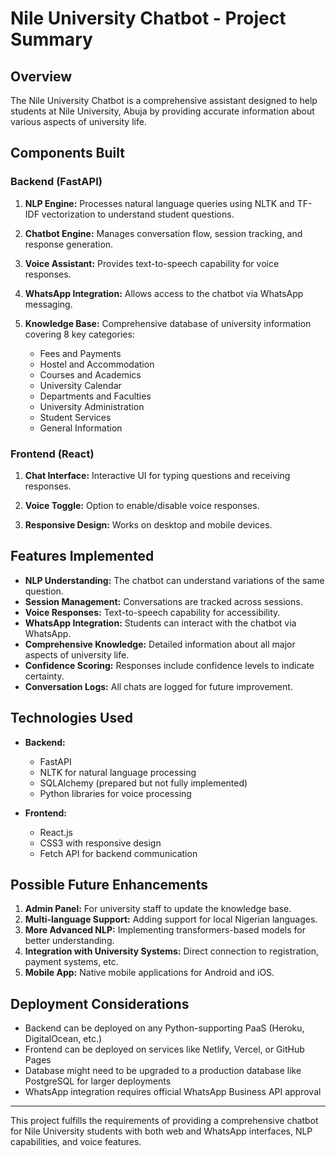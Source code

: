 # Nile University Chatbot - Project Summary

## Overview

The Nile University Chatbot is a comprehensive assistant designed to help students at Nile University, Abuja by providing accurate information about various aspects of university life.

## Components Built

### Backend (FastAPI)

1. **NLP Engine:** Processes natural language queries using NLTK and TF-IDF vectorization to understand student questions.

2. **Chatbot Engine:** Manages conversation flow, session tracking, and response generation.

3. **Voice Assistant:** Provides text-to-speech capability for voice responses.

4. **WhatsApp Integration:** Allows access to the chatbot via WhatsApp messaging.

5. **Knowledge Base:** Comprehensive database of university information covering 8 key categories:
   - Fees and Payments
   - Hostel and Accommodation
   - Courses and Academics
   - University Calendar
   - Departments and Faculties
   - University Administration
   - Student Services
   - General Information

### Frontend (React)

1. **Chat Interface:** Interactive UI for typing questions and receiving responses.

2. **Voice Toggle:** Option to enable/disable voice responses.

3. **Responsive Design:** Works on desktop and mobile devices.

## Features Implemented

- **NLP Understanding:** The chatbot can understand variations of the same question.
- **Session Management:** Conversations are tracked across sessions.
- **Voice Responses:** Text-to-speech capability for accessibility.
- **WhatsApp Integration:** Students can interact with the chatbot via WhatsApp.
- **Comprehensive Knowledge:** Detailed information about all major aspects of university life.
- **Confidence Scoring:** Responses include confidence levels to indicate certainty.
- **Conversation Logs:** All chats are logged for future improvement.

## Technologies Used

- **Backend:**
  - FastAPI
  - NLTK for natural language processing
  - SQLAlchemy (prepared but not fully implemented)
  - Python libraries for voice processing

- **Frontend:**
  - React.js
  - CSS3 with responsive design
  - Fetch API for backend communication

## Possible Future Enhancements

1. **Admin Panel:** For university staff to update the knowledge base.
2. **Multi-language Support:** Adding support for local Nigerian languages.
3. **More Advanced NLP:** Implementing transformers-based models for better understanding.
4. **Integration with University Systems:** Direct connection to registration, payment systems, etc.
5. **Mobile App:** Native mobile applications for Android and iOS.

## Deployment Considerations

- Backend can be deployed on any Python-supporting PaaS (Heroku, DigitalOcean, etc.)
- Frontend can be deployed on services like Netlify, Vercel, or GitHub Pages
- Database might need to be upgraded to a production database like PostgreSQL for larger deployments
- WhatsApp integration requires official WhatsApp Business API approval

---

This project fulfills the requirements of providing a comprehensive chatbot for Nile University students with both web and WhatsApp interfaces, NLP capabilities, and voice features. 